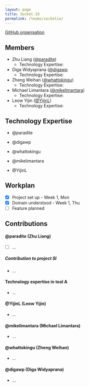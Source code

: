 ```yaml
---
layout: page
title: Socket.IO
permalink: /teams/socketio/
---
```


[GitHub organisation](https://github.com/nus-fboa2016-si)

## Members
 - Zhu Liang ([@paradite](http://paradite.com))
   - Technology Expertise:
 - Diga Widyaprana ([@digawp](http://digawp.blogspot.sg/)
   - Technology Expertise:
 - Zheng Weihan ([@whattokingu](http://medium.com/@whattokingu))
   - Technology Expertise:
 - Michael Limantara ([@mikelimantara](http://medium.com/@mikelimantara)) 
   - Technology Expertise:
 - Leow Yijin ([@YijinL](#))
   - Technology Expertise:

## Technology Expertise

 - @paradite

 - @digawp

 - @whattokingu

 - @mikelimantara

 - @YijinL

## Workplan

* [x] Project set up - Week 1, Mon
* [x] Domain understood - Week 1, Thu
* [ ] Feature planned

## Contributions

#### @paradite (Zhu Liang)
* [ ] ...

##### Contribution to project SI
* ...

#### Technology expertise in tool A
* ...

#### @YijinL (Leow Yijin)
* ...

#### @mikelimantara (Michael Limantara)
* ...

#### @whattokingu (Zheng Weihan)
* ...

#### @digawp (Diga Widyaprana)
* ...
